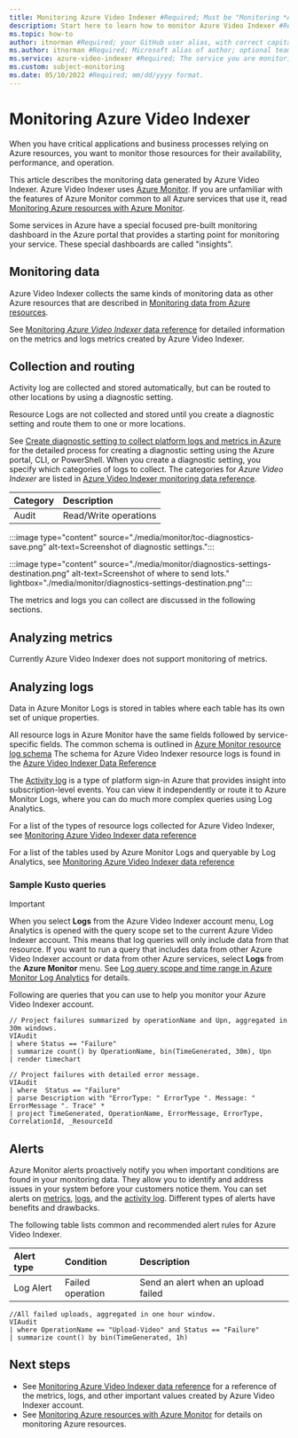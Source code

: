 ```yaml
---
title: Monitoring Azure Video Indexer #Required; Must be "Monitoring *Azure Video Indexer* 
description: Start here to learn how to monitor Azure Video Indexer #Required; 
ms.topic: how-to
author: itnorman #Required; your GitHub user alias, with correct capitalization.
ms.author: itnorman #Required; Microsoft alias of author; optional team alias.
ms.service: azure-video-indexer #Required; The service you are monitoring
ms.custom: subject-monitoring
ms.date: 05/10/2022 #Required; mm/dd/yyyy format.
---
```


<!-- VERSION 2.2
Template for the main monitoring article for Azure services. 
Keep the required sections and add/modify any content for any information specific to your service. 
This article should be in your TOC with the name *monitor-Azure Video Indexer.md* and the TOC title "Monitor Azure Video Indexer". 
Put accompanying reference information into an article in the Reference section of your TOC with the name *monitor-Azure Video Indexer-reference.md* and the TOC title "Monitoring data". 
Keep the headings in this order. 
-->

<!-- IMPORTANT STEP 1.  Do a search and replace of Azure Video Indexer with the name of your service. That will make the template easier to read -->

# Monitoring Azure Video Indexer
<!-- REQUIRED. Please keep headings in this order -->
<!-- Most services can use this section unchanged. Add to it if there are any unique charges if your service has significant monitoring beyond Azure Monitor. -->

When you have critical applications and business processes relying on Azure resources, you want to monitor those resources for their availability, performance, and operation. 

This article describes the monitoring data generated by Azure Video Indexer. Azure Video Indexer uses [Azure Monitor](/azure/azure-monitor/overview). If you are unfamiliar with the features of Azure Monitor common to all Azure services that use it, read [Monitoring Azure resources with Azure Monitor](/azure/azure-monitor/essentials/monitor-azure-resource).


<!-- Optional diagram showing monitoring for your service. -->

<!--## Monitoring overview page in Azure portal
<!-- OPTIONAL. Please keep headings in this order -->
<!-- If you don't have an over page, remove this section. If you keep it, edit it if there are any unique charges if your service has significant monitoring beyond Azure Monitor. -->

<!--The **Overview** page in the Azure portal for each *Azure Video Indexer account* includes *[provide a description of the data in the Overview page.]*.


## *Azure Video Indexer* insights

<!-- OPTIONAL SECTION.  Only include if your service has an "insight" associated with it. Examples of insights include
  - CosmosDB https://docs.microsoft.com/azure/azure-monitor/insights/cosmosdb-insights-overview
  - If you still aren't sure, contact azmondocs@microsoft.com.>
-->

Some services in Azure have a special focused pre-built monitoring dashboard in the Azure portal that provides a starting point for monitoring your service. These special dashboards are called "insights".

<!-- Give a quick outline of what your "insight page" provides and refer to another article that gives details -->

## Monitoring data 

<!-- REQUIRED. Please keep headings in this order -->
Azure Video Indexer collects the same kinds of monitoring data as other Azure resources that are described in [Monitoring data from Azure resources](/azure/azure-monitor/essentials/monitor-azure-resource#monitoring-data-from-Azure-resources). 

See [Monitoring *Azure Video Indexer* data reference](monitor-video-indexer-data-reference.md) for detailed information on the metrics and logs metrics created by Azure Video Indexer.

<!-- If your service has additional non-Azure Monitor monitoring data then outline and refer to that here. Also include that information in the data reference as appropriate. -->

## Collection and routing

<!-- REQUIRED. Please keep headings in this order -->

<!-- Platform metrics and the -->Activity log are collected and stored automatically, but can be routed to other locations by using a diagnostic setting.  

Resource Logs are not collected and stored until you create a diagnostic setting and route them to one or more locations.

<!-- Include any additional information on collecting logs.  The number of things that diagnostics settings control is expanding -->

See [Create diagnostic setting to collect platform logs and metrics in Azure](/azure/azure-monitor/platform/diagnostic-settings) for the detailed process for creating a diagnostic setting using the Azure portal, CLI, or PowerShell. When you create a diagnostic setting, you specify which categories of logs to collect. The categories for *Azure Video Indexer* are listed in [Azure Video Indexer monitoring data reference](monitor-video-indexer-data-reference.md#resource-logs).

| Category | Description  |
|:---|:---|
|Audit | Read/Write operations| 

:::image type="content" source="./media/monitor/toc-diagnostics-save.png" alt-text=Screenshot of diagnostic settings.":::

:::image type="content" source="./media/monitor/diagnostics-settings-destination.png" alt-text=Screenshot of where to send lots." lightbox="./media/monitor/diagnostics-settings-destination.png":::
<!-- OPTIONAL: Add specific examples of configuration for this service. For example, CLI and PowerShell commands for creating diagnostic setting. Ideally, customers should set up a policy to automatically turn on collection for services. Azure monitor has Resource Manager template examples you can point to. See https://docs.microsoft.com/azure/azure-monitor/samples/resource-manager-diagnostic-settings.  Contact azmondocs@microsoft.com if you have questions.   -->

The metrics and logs you can collect are discussed in the following sections.

## Analyzing metrics

Currently Azure Video Indexer does not support monitoring of metrics. 
<!-- REQUIRED. Please keep headings in this order 
If you don't support metrics, say so. Some services may be only onboarded to logs -->

<!--You can analyze metrics for *Azure Video Indexer* with metrics from other Azure services using metrics explorer by opening **Metrics** from the **Azure Monitor** menu. See [Getting started with Azure Metrics Explorer](/azure/azure-monitor/essentials/metrics-getting-started) for details on using this tool. 

<!-- Point to the list of metrics available in your monitor-service-reference article. -->
<!--For a list of the platform metrics collected for Azure Video Indexer, see [Monitoring *Azure Video Indexer* data reference metrics](monitor-service-reference.md#metrics)  

<!-- REQUIRED for services that use a Guest OS. That includes agent based services like Virtual Machines, Service Fabric, Cloud Services, and perhaps others. Delete the section otherwise -->
<!--Guest OS metrics must be collected by agents running on the virtual machines hosting your service. <!-- Add additional information as appropriate --> 
<!--For more information, see [Overview of Azure Monitor agents](/azure/azure-monitor/platform/agents-overview)  

For reference, you can see a list of [all resource metrics supported in Azure Monitor](/azure/azure-monitor/essentials/metrics-supported).

<!--  Optional: Call out additional information to help your customers. For example, you can include additional information here about how to use metrics explorer specifically for your service. Remember that the UI is subject to change quite often so you will need to maintain these screenshots yourself if you add them in. -->

## Analyzing logs

<!-- REQUIRED. Please keep headings in this order
If you don't support resource logs, say so. Some services may be only onboarded to metrics and the activity log. -->

Data in Azure Monitor Logs is stored in tables where each table has its own set of unique properties.  

All resource logs in Azure Monitor have the same fields followed by service-specific fields. The common schema is outlined in [Azure Monitor resource log schema](/azure/azure-monitor/essentials/resource-logs-schema) The schema for Azure Video Indexer resource logs is found in the [Azure Video Indexer Data Reference](monitor-video-indexer-data-reference.md#schemas) 

The [Activity log](/azure/azure-monitor/essentials/activity-log) is a type of platform sign-in Azure that provides insight into subscription-level events. You can view it independently or route it to Azure Monitor Logs, where you can do much more complex queries using Log Analytics.  

For a list of the types of resource logs collected for Azure Video Indexer, see [Monitoring Azure Video Indexer data reference](monitor-video-indexer-data-reference.md#resource-logs)  

For a list of the tables used by Azure Monitor Logs and queryable by Log Analytics, see [Monitoring Azure Video Indexer data reference](monitor-video-indexer-data-reference.md#azure-monitor-logs-tables)  

<!--  Optional: Call out additional information to help your customers. For example, you can include additional information here about log usage or what logs are most important. Remember that the UI is subject to change quite often so you will need to maintain these screenshots yourself if you add them in. -->

### Sample Kusto queries

<!-- REQUIRED if you support logs. Please keep headings in this order -->
<!-- Add sample Log Analytics Kusto queries for your service. -->

> [!IMPORTANT]
> When you select **Logs** from the Azure Video Indexer account menu, Log Analytics is opened with the query scope set to the current Azure Video Indexer account. This means that log queries will only include data from that resource. If you want to run a query that includes data from other Azure Video Indexer account or data from other Azure services, select **Logs** from the **Azure Monitor** menu. See [Log query scope and time range in Azure Monitor Log Analytics](/azure/azure-monitor/logs/scope) for details.

<!-- REQUIRED: Include queries that are helpful for figuring out the health and state of your service. Ideally, use some of these queries in the alerts section. It's possible that some of your queries may be in the Log Analytics UI (sample or example queries). Check if so.  -->

Following are queries that you can use to help you monitor your Azure Video Indexer account. 
<!-- Put in a code section here. -->  

```kusto
// Project failures summarized by operationName and Upn, aggregated in 30m windows.
VIAudit
| where Status == "Failure"
| summarize count() by OperationName, bin(TimeGenerated, 30m), Upn
| render timechart  
```

```kusto
// Project failures with detailed error message.
VIAudit
| where  Status == "Failure"
| parse Description with "ErrorType: " ErrorType ". Message: " ErrorMessage ". Trace" *
| project TimeGenerated, OperationName, ErrorMessage, ErrorType, CorrelationId, _ResourceId
```

## Alerts

<!-- SUGGESTED: Include useful alerts on metrics, logs, log conditions or activity log. Ask your PMs if you don't know. 
This information is the BIGGEST request we get in Azure Monitor so do not avoid it long term. People don't know what to monitor for best results. Be prescriptive  
-->

Azure Monitor alerts proactively notify you when important conditions are found in your monitoring data. They allow you to identify and address issues in your system before your customers notice them. You can set alerts on [metrics](/azure/azure-monitor/alerts/alerts-metric-overview), [logs](/azure/azure-monitor/alerts/alerts-unified-log), and the [activity log](/azure/azure-monitor/alerts/activity-log-alerts). Different types of alerts have benefits and drawbacks.

<!-- only include next line if applications run on your service and work with App Insights. -->
<!-- If you are creating or running an application which run on <*service*> [Azure Monitor Application Insights](/azure/azure-monitor/overview#application-insights) may offer additional types of alerts.
<!-- end -->

The following table lists common and recommended alert rules for Azure Video Indexer.

<!-- Fill in the table with metric and log alerts that would be valuable for your service. Change the format as necessary to make it more readable -->
| Alert type | Condition | Description  |
|:---|:---|:---|
| Log Alert|Failed operation |Send an alert when an upload failed |

```kusto
//All failed uploads, aggregated in one hour window.
VIAudit
| where OperationName == "Upload-Video" and Status == "Failure"
| summarize count() by bin(TimeGenerated, 1h)
```

## Next steps

<!-- Add additional links. You can change the wording of these and add more if useful.   -->

- See [Monitoring Azure Video Indexer data reference](monitor-video-indexer-data-reference.md) for a reference of the metrics, logs, and other important values created by Azure Video Indexer account.
- See [Monitoring Azure resources with Azure Monitor](/azure/azure-monitor/essentials/monitor-azure-resource) for details on monitoring Azure resources.

